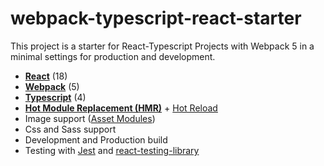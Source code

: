 # webpack-typescript-react-starter
This project is a starter for React-Typescript Projects with Webpack 5 in a minimal settings for production and development.

* **[React](https://facebook.github.io/react/)** (18)
* **[Webpack](https://webpack.js.org/)** (5)
* **[Typescript](https://www.typescriptlang.org/)** (4)
* **[Hot Module Replacement (HMR)](https://webpack.js.org/concepts/hot-module-replacement/)** + [Hot Reload](https://github.com/pmmmwh/react-refresh-webpack-plugin)
* Image support ([Asset Modules](https://webpack.js.org/guides/asset-modules))
* Css and Sass support
* Development and Production build
* Testing with [Jest](https://jestjs.io/) and [react-testing-library](https://testing-library.com/docs/)
